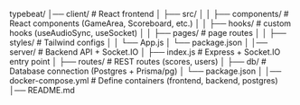 typebeat/
│── client/                # React frontend
│   ├── src/
│   │   ├── components/    # React components (GameArea, Scoreboard, etc.)
│   │   ├── hooks/         # custom hooks (useAudioSync, useSocket)
│   │   ├── pages/         # page routes
│   │   ├── styles/        # Tailwind configs
│   │   └── App.js
│   └── package.json
│
│── server/                # Backend API + Socket.IO
│   ├── index.js           # Express + Socket.IO entry point
│   ├── routes/            # REST routes (scores, users)
│   ├── db/                # Database connection (Postgres + Prisma/pg)
│   └── package.json
│
│── docker-compose.yml     # Define containers (frontend, backend, postgres)
│── README.md
